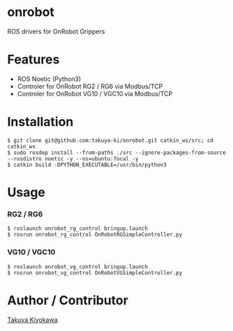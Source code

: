# onrobot

ROS drivers for OnRobot Grippers

# Features

- ROS Noetic (Python3)
- Controler for OnRobot RG2 / RG6 via Modbus/TCP
- Controler for OnRobot VG10 / VGC10 via Modbus/TCP

# Installation

	$ git clone git@github.com:takuya-ki/onrobot.git catkin_ws/src; cd catkin_ws
    $ sudo rosdep install --from-paths ./src --ignore-packages-from-source --rosdistro noetic -y --os=ubuntu:focal -y
	$ catkin build -DPYTHON_EXECUTABLE=/usr/bin/python3

# Usage

### RG2 / RG6
    $ roslaunch onrobot_rg_control bringup.launch 
    $ rosrun onrobot_rg_control OnRobotRGSimpleController.py

### VG10 / VGC10
    $ roslaunch onrobot_vg_control bringup.launch 
    $ rosrun onrobot_vg_control OnRobotVGSimpleController.py  

# Author / Contributor

[Takuya Kiyokawa](https://takuya-ki.github.io/)
